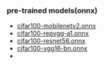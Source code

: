 ### pre-trained models(onnx)

- [cifar100-mobilenetv2.onnx](https://netspresso-compression-toolkit-public.s3.ap-northeast-2.amazonaws.com/model_zoo/torch/cifar100/pretrained/cifar100_mobilenetv2_x1_0.onnx)
- [cifar100-repvgg-a1.onnx](https://netspresso-compression-toolkit-public.s3.ap-northeast-2.amazonaws.com/model_zoo/torch/cifar100/pretrained/cifar100_repvgg_a1.onnx)
- [cifar100-resnet56.onnx](https://netspresso-compression-toolkit-public.s3.ap-northeast-2.amazonaws.com/model_zoo/torch/cifar100/pretrained/cifar100_resnet56.onnx)
- [cifar100-vgg16-bn.onnx](https://netspresso-compression-toolkit-public.s3.ap-northeast-2.amazonaws.com/model_zoo/torch/cifar100/pretrained/cifar100_vgg16_bn.onnx)
- 